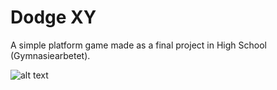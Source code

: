 # Dodge XY
A simple platform game made as a final project in High School (Gymnasiearbetet). 

![alt text](https://i.ibb.co/jV4xFwt/dxy-screenshot1.png)

